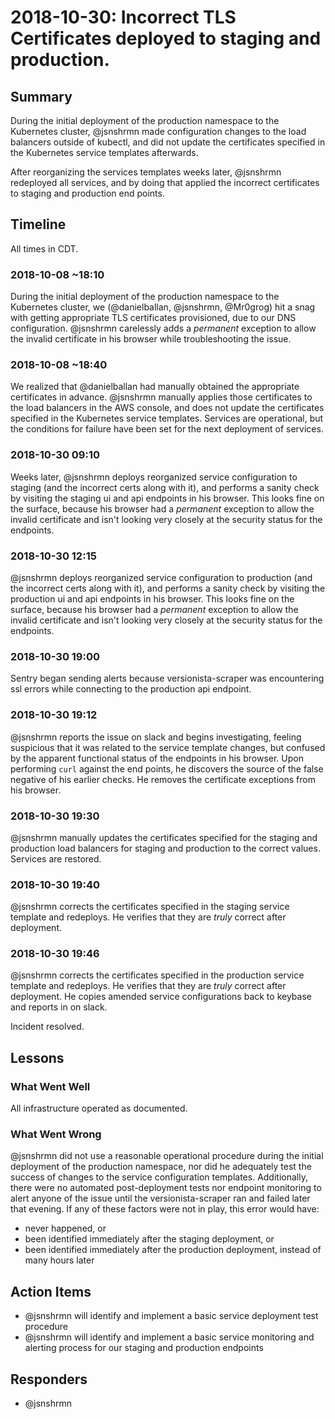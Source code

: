 # 2018-10-30: Incorrect TLS Certificates deployed to staging and production.

## Summary

During the initial deployment of the production namespace to the Kubernetes cluster, @jsnshrmn made configuration changes to the load balancers outside of kubectl, and did not update the certificates specified in the Kubernetes service templates afterwards.

After reorganizing the services templates weeks later, @jsnshrmn redeployed all services, and by doing that applied the incorrect certificates to staging and production end points.


## Timeline

All times in CDT.

### 2018-10-08 ~18:10

During the initial deployment of the production namespace to the Kubernetes cluster, we (@danielballan, @jsnshrmn, @Mr0grog) hit a snag with getting appropriate TLS certificates provisioned, due to our DNS configuration. @jsnshrmn carelessly adds a *permanent* exception to allow the invalid certificate in his browser while troubleshooting the issue.

### 2018-10-08 ~18:40

We realized that @danielballan had manually obtained the appropriate certificates in advance. @jsnshrmn manually applies those certificates to the load balancers in the AWS console, and does not update the certificates specified in the Kubernetes service templates. Services are operational, but the conditions for failure have been set for the next deployment of services.

### 2018-10-30 09:10

Weeks later, @jsnshrmn deploys reorganized service configuration to staging (and the incorrect certs along with it), and performs a sanity check by visiting the staging ui and api endpoints in his browser. This looks fine on the surface, because his browser had a *permanent* exception to allow the invalid certificate and isn't looking very closely at the security status for the endpoints.

### 2018-10-30 12:15

@jsnshrmn deploys reorganized service configuration to production (and the incorrect certs along with it), and performs a sanity check by visiting the production ui and api endpoints in his browser. This looks fine on the surface, because his browser had a *permanent* exception to allow the invalid certificate and isn't looking very closely at the security status for the endpoints.


### 2018-10-30 19:00

Sentry began sending alerts because versionista-scraper was encountering ssl errors while connecting to the production api endpoint.

### 2018-10-30 19:12

@jsnshrmn reports the issue on slack and begins investigating, feeling suspicious that it was related to the service template changes, but confused by the apparent functional status of the endpoints in his browser. Upon performing `curl` against the end points, he discovers the source of the false negative of his earlier checks. He removes the certificate exceptions from his browser.

### 2018-10-30 19:30

@jsnshrmn manually updates the certificates specified for the staging and production load balancers for staging and production to the correct values. Services are restored.

### 2018-10-30 19:40

@jsnshrmn corrects the certificates specified in the staging service template and redeploys. He verifies that they are *truly* correct after deployment.

### 2018-10-30 19:46

@jsnshrmn corrects the certificates specified in the production service template and redeploys. He verifies that they are *truly* correct after deployment. He copies amended service configurations back to keybase and reports in on slack.

Incident resolved.


## Lessons

### What Went Well

All infrastructure operated as documented.

### What Went Wrong

@jsnshrmn did not use a reasonable operational procedure during the initial deployment of the production namespace, nor did he adequately test the success of changes to the service configuration templates. Additionally, there were no automated post-deployment tests nor endpoint monitoring to alert anyone of the issue until the versionista-scraper ran and failed later that evening. If any of these factors were not in play, this error would have:

- never happened, or
- been identified immediately after the staging deployment, or
- been identified immediately after the production deployment, instead of many hours later


## Action Items

- @jsnshrmn will identify and implement a basic service deployment test procedure
- @jsnshrmn will identify and implement a basic service monitoring and alerting process for our staging and production endpoints


## Responders

- @jsnshrmn
